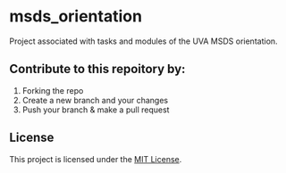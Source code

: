 # msds_orientation
Project associated with tasks and modules of the UVA MSDS orientation.

## Contribute to this repoitory by:
1. Forking the repo
2. Create a new branch and your changes
3. Push your branch & make a pull request

## License
This project is licensed under the [MIT License](LICENSE.md).
